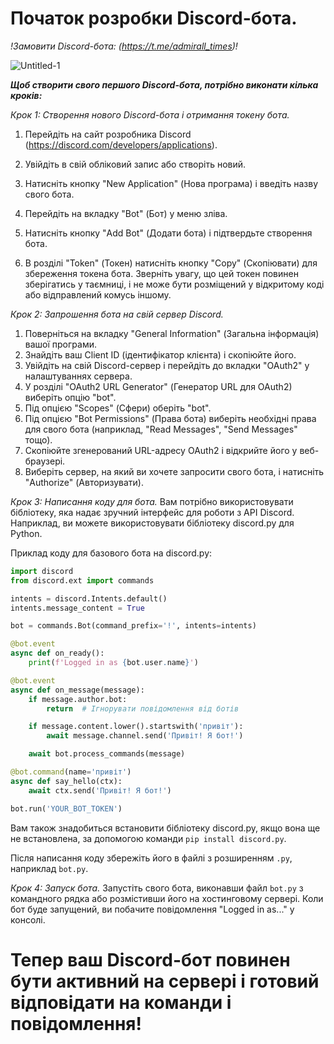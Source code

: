 # Початок розробки Discord-бота.

_!Замовити Discord-бота: (https://t.me/admirall_times)!_

![Untitled-1](https://github.com/AndreMuhamed/pogadon/assets/128980327/23b64a91-e2c1-47cf-aeae-144db6563c08)

***Щоб створити свого першого Discord-бота, потрібно виконати кілька кроків:***

*Крок 1: Створення нового Discord-бота і отримання токену бота.*
1. Перейдіть на сайт розробника Discord (https://discord.com/developers/applications).
2. Увійдіть в свій обліковий запис або створіть новий.
3. Натисніть кнопку "New Application" (Нова програма) і введіть назву свого бота.

4. Перейдіть на вкладку "Bot" (Бот) у меню зліва.
5. Натисніть кнопку "Add Bot" (Додати бота) і підтвердьте створення бота.
6. В розділі "Token" (Токен) натисніть кнопку "Copy" (Скопіювати) для збереження токена бота. Зверніть увагу, що цей токен повинен зберігатись у таємниці, і не може бути розміщений у відкритому коді або відправлений комусь іншому.

*Крок 2: Запрошення бота на свій сервер Discord.*
1. Поверніться на вкладку "General Information" (Загальна інформація) вашої програми.
2. Знайдіть ваш Client ID (ідентифікатор клієнта) і скопіюйте його.
3. Увійдіть на свій Discord-сервер і перейдіть до вкладки "OAuth2" у налаштуваннях сервера.
4. У розділі "OAuth2 URL Generator" (Генератор URL для OAuth2) виберіть опцію "bot".
5. Під опцією "Scopes" (Сфери) оберіть "bot".
6. Під опцією "Bot Permissions" (Права бота) виберіть необхідні права для свого бота (наприклад, "Read Messages", "Send Messages" тощо).
7. Скопіюйте згенерований URL-адресу OAuth2 і відкрийте його у веб-браузері.
8. Виберіть сервер, на який ви хочете запросити свого бота, і натисніть "Authorize" (Авторизувати).

*Крок 3: Написання коду для бота.*
Вам потрібно використовувати бібліотеку, яка надає зручний інтерфейс для роботи з API Discord. Наприклад, ви можете використовувати бібліотеку discord.py для Python.

Приклад коду для базового бота на discord.py:

```python
import discord
from discord.ext import commands

intents = discord.Intents.default()
intents.message_content = True

bot = commands.Bot(command_prefix='!', intents=intents)

@bot.event
async def on_ready():
    print(f'Logged in as {bot.user.name}')

@bot.event
async def on_message(message):
    if message.author.bot:
        return  # Ігнорувати повідомлення від ботів

    if message.content.lower().startswith('привіт'):
        await message.channel.send('Привіт! Я бот!')

    await bot.process_commands(message)

@bot.command(name='привіт')
async def say_hello(ctx):
    await ctx.send('Привіт! Я бот!')

bot.run('YOUR_BOT_TOKEN')
```

Вам також знадобиться встановити бібліотеку discord.py, якщо вона ще не встановлена, за допомогою команди `pip install discord.py`.

Після написання коду збережіть його в файлі з розширенням `.py`, наприклад `bot.py`.

*Крок 4: Запуск бота.*
Запустіть свого бота, виконавши файл `bot.py` з командного рядка або розмістивши його на хостинговому сервері. Коли бот буде запущений, ви побачите повідомлення "Logged in as..." у консолі.

# Тепер ваш Discord-бот повинен бути активний на сервері і готовий відповідати на команди і повідомлення!
